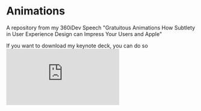 Animations
==========

A repository from my 360iDev Speech "Gratuitous Animations How Subtlety in User Experience Design can Impress Your Users and Apple"


If you want to download my keynote deck, you can do so ![here](https://dl.dropboxusercontent.com/u/1302699/360Talk/Gratuitous%20Animations%20Keynote%20-%20360iDev.key)
